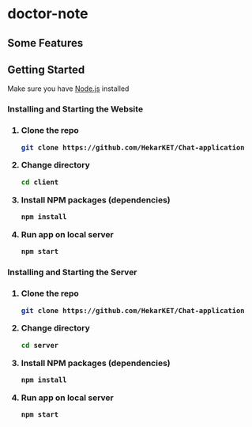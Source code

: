 # doctor-note



## Some Features

## Getting Started

<p>Make sure you have <a href="https://nodejs.org">Node.js</a> installed</p>
<h3>Installing and Starting the Website<h3>
   
1. Clone the repo
   ```sh
   git clone https://github.com/HekarKET/Chat-application
   ```
2. Change directory
   ```sh
   cd client
   ```
3. Install NPM packages (dependencies)
   ```sh
   npm install
   ```
4. Run app on local server
   ```sh
   npm start
   ```
<h3>Installing and Starting the Server<h3>
   
1. Clone the repo
   ```sh
   git clone https://github.com/HekarKET/Chat-application
   ```
2. Change directory
   ```sh
   cd server
   ```
3. Install NPM packages (dependencies)
   ```sh
   npm install
   ```
4. Run app on local server
   ```sh
   npm start
   ```
